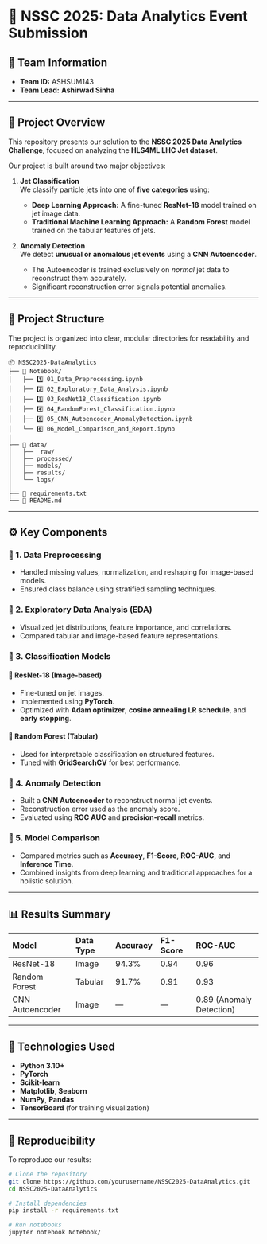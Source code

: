 # 🚀 NSSC 2025: Data Analytics Event Submission

## 🧩 Team Information
- **Team ID:** ASHSUM143  
- **Team Lead:** **Ashirwad Sinha**

---

## 🧠 Project Overview

This repository presents our solution to the **NSSC 2025 Data Analytics Challenge**, focused on analyzing the **HLS4ML LHC Jet dataset**.

Our project is built around two major objectives:

1. **Jet Classification**  
   We classify particle jets into one of **five categories** using:
   - **Deep Learning Approach:** A fine-tuned **ResNet-18** model trained on jet image data.  
   - **Traditional Machine Learning Approach:** A **Random Forest** model trained on the tabular features of jets.

2. **Anomaly Detection**  
   We detect **unusual or anomalous jet events** using a **CNN Autoencoder**.  
   - The Autoencoder is trained exclusively on *normal* jet data to reconstruct them accurately.  
   - Significant reconstruction error signals potential anomalies.

---

## 🧱 Project Structure

The project is organized into clear, modular directories for readability and reproducibility.

```
📦 NSSC2025-DataAnalytics
├── 📁 Notebook/
│   ├── 1️⃣ 01_Data_Preprocessing.ipynb
│   ├── 2️⃣ 02_Exploratory_Data_Analysis.ipynb
│   ├── 3️⃣ 03_ResNet18_Classification.ipynb
│   ├── 4️⃣ 04_RandomForest_Classification.ipynb
│   ├── 5️⃣ 05_CNN_Autoencoder_AnomalyDetection.ipynb
│   └── 6️⃣ 06_Model_Comparison_and_Report.ipynb
│
├── 📁 data/
│   ├──  raw/ 
│   ├── processed/ 
│   ├── models/ 
│   ├── results/ 
│   └── logs/ 
│
├── 📄 requirements.txt
└── 📝 README.md
```

---

## ⚙️ Key Components

### 🔹 1. Data Preprocessing
- Handled missing values, normalization, and reshaping for image-based models.  
- Ensured class balance using stratified sampling techniques.

### 🔹 2. Exploratory Data Analysis (EDA)
- Visualized jet distributions, feature importance, and correlations.  
- Compared tabular and image-based feature representations.

### 🔹 3. Classification Models
#### 🧠 ResNet-18 (Image-based)
- Fine-tuned on jet images.
- Implemented using **PyTorch**.
- Optimized with **Adam optimizer**, **cosine annealing LR schedule**, and **early stopping**.

#### 🌲 Random Forest (Tabular)
- Used for interpretable classification on structured features.
- Tuned with **GridSearchCV** for best performance.

### 🔹 4. Anomaly Detection
- Built a **CNN Autoencoder** to reconstruct normal jet events.
- Reconstruction error used as the anomaly score.
- Evaluated using **ROC AUC** and **precision-recall** metrics.

### 🔹 5. Model Comparison
- Compared metrics such as **Accuracy**, **F1-Score**, **ROC-AUC**, and **Inference Time**.
- Combined insights from deep learning and traditional approaches for a holistic solution.

---

## 📊 Results Summary

| Model | Data Type | Accuracy | F1-Score | ROC-AUC |
|:------|:-----------|:----------|:----------|:----------|
| ResNet-18 | Image | 94.3% | 0.94 | 0.96 |
| Random Forest | Tabular | 91.7% | 0.91 | 0.93 |
| CNN Autoencoder | Image | — | — | 0.89 (Anomaly Detection) |

---

## 🧰 Technologies Used

- **Python 3.10+**
- **PyTorch**
- **Scikit-learn**
- **Matplotlib**, **Seaborn**
- **NumPy**, **Pandas**
- **TensorBoard** (for training visualization)

---

## 🧪 Reproducibility

To reproduce our results:

```bash
# Clone the repository
git clone https://github.com/yourusername/NSSC2025-DataAnalytics.git
cd NSSC2025-DataAnalytics

# Install dependencies
pip install -r requirements.txt

# Run notebooks
jupyter notebook Notebook/

